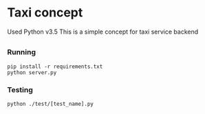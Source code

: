 # Taxi concept

Used Python v3.5
This is a simple concept for taxi service backend

## 

### Running

```
pip install -r requirements.txt
python server.py
```

### Testing

```
python ./test/[test_name].py
```
